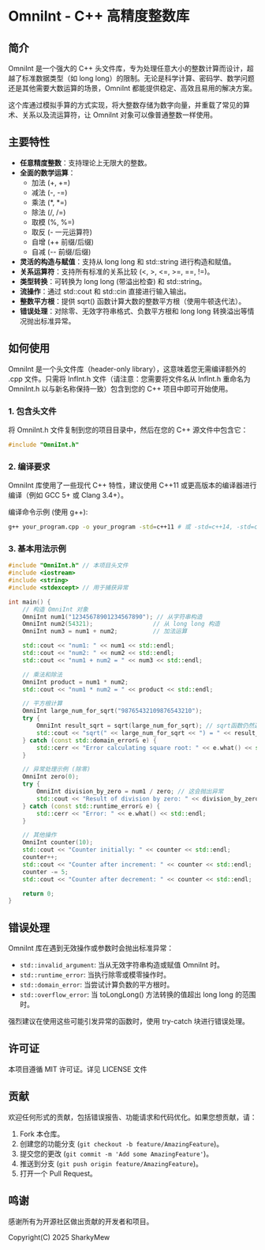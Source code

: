 # OmniInt - C++ 高精度整数库

## 简介

OmniInt 是一个强大的 C++ 头文件库，专为处理任意大小的整数计算而设计，超越了标准数据类型（如 long long）的限制。无论是科学计算、密码学、数学问题还是其他需要大数运算的场景，OmniInt 都能提供稳定、高效且易用的解决方案。

这个库通过模拟手算的方式实现，将大整数存储为数字向量，并重载了常见的算术、关系以及流运算符，让 OmniInt 对象可以像普通整数一样使用。

## 主要特性

- **任意精度整数**：支持理论上无限大的整数。
- **全面的数学运算**：
  - 加法 (+, +=)
  - 减法 (-, -=)
  - 乘法 (*, *=)
  - 除法 (/, /=)
  - 取模 (%, %=)
  - 取反 (- 一元运算符)
  - 自增 (++ 前缀/后缀)
  - 自减 (-- 前缀/后缀)
- **灵活的构造与赋值**：支持从 long long 和 std::string 进行构造和赋值。
- **关系运算符**：支持所有标准的关系比较 (<, >, <=, >=, ==, !=)。
- **类型转换**：可转换为 long long (带溢出检查) 和 std::string。
- **流操作**：通过 std::cout 和 std::cin 直接进行输入输出。
- **整数平方根**：提供 sqrt() 函数计算大数的整数平方根（使用牛顿迭代法）。
- **错误处理**：对除零、无效字符串格式、负数平方根和 long long 转换溢出等情况抛出标准异常。

## 如何使用

OmniInt 是一个头文件库（header-only library），这意味着您无需编译额外的 .cpp 文件。只需将 InfInt.h 文件（请注意：您需要将文件名从 InfInt.h 重命名为 OmniInt.h 以与新名称保持一致）包含到您的 C++ 项目中即可开始使用。

### 1. 包含头文件

将 OmniInt.h 文件复制到您的项目目录中，然后在您的 C++ 源文件中包含它：

```cpp
#include "OmniInt.h"
```

### 2. 编译要求

OmniInt 库使用了一些现代 C++ 特性，建议使用 C++11 或更高版本的编译器进行编译（例如 GCC 5+ 或 Clang 3.4+）。

编译命令示例 (使用 g++):

```bash
g++ your_program.cpp -o your_program -std=c++11 # 或 -std=c++14, -std=c++17, -std=c++20
```

### 3. 基本用法示例

```cpp
#include "OmniInt.h" // 本项目头文件
#include <iostream>
#include <string>
#include <stdexcept> // 用于捕获异常

int main() {
    // 构造 OmniInt 对象
    OmniInt num1("12345678901234567890"); // 从字符串构造
    OmniInt num2(54321);                 // 从 long long 构造
    OmniInt num3 = num1 + num2;          // 加法运算

    std::cout << "num1: " << num1 << std::endl;
    std::cout << "num2: " << num2 << std::endl;
    std::cout << "num1 + num2 = " << num3 << std::endl;

    // 乘法和除法
    OmniInt product = num1 * num2;
    std::cout << "num1 * num2 = " << product << std::endl;

    // 平方根计算
    OmniInt large_num_for_sqrt("98765432109876543210");
    try {
        OmniInt result_sqrt = sqrt(large_num_for_sqrt); // sqrt函数仍然返回OmniInt
        std::cout << "sqrt(" << large_num_for_sqrt << ") = " << result_sqrt << std::endl;
    } catch (const std::domain_error& e) {
        std::cerr << "Error calculating square root: " << e.what() << std::endl;
    }

    // 异常处理示例 (除零)
    OmniInt zero(0);
    try {
        OmniInt division_by_zero = num1 / zero; // 这会抛出异常
        std::cout << "Result of division by zero: " << division_by_zero << std::endl;
    } catch (const std::runtime_error& e) {
        std::cerr << "Error: " << e.what() << std::endl;
    }

    // 其他操作
    OmniInt counter(10);
    std::cout << "Counter initially: " << counter << std::endl;
    counter++;
    std::cout << "Counter after increment: " << counter << std::endl;
    counter -= 5;
    std::cout << "Counter after decrement: " << counter << std::endl;

    return 0;
}
```

## 错误处理

OmniInt 库在遇到无效操作或参数时会抛出标准异常：

- `std::invalid_argument`: 当从无效字符串构造或赋值 OmniInt 时。
- `std::runtime_error`: 当执行除零或模零操作时。
- `std::domain_error`: 当尝试计算负数的平方根时。
- `std::overflow_error`: 当 toLongLong() 方法转换的值超出 long long 的范围时。

强烈建议在使用这些可能引发异常的函数时，使用 try-catch 块进行错误处理。

## 许可证

本项目遵循 MIT 许可证。详见 LICENSE 文件

## 贡献

欢迎任何形式的贡献，包括错误报告、功能请求和代码优化。如果您想贡献，请：

1. Fork 本仓库。
2. 创建您的功能分支 (`git checkout -b feature/AmazingFeature`)。
3. 提交您的更改 (`git commit -m 'Add some AmazingFeature'`)。
4. 推送到分支 (`git push origin feature/AmazingFeature`)。
5. 打开一个 Pull Request。

## 鸣谢

感谢所有为开源社区做出贡献的开发者和项目。

Copyright(C) 2025 SharkyMew
